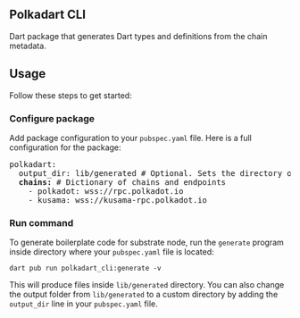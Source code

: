 ## Polkadart CLI

Dart package that generates Dart types and definitions from the chain metadata.

## Usage

Follow these steps to get started:

### Configure package

Add package configuration to your `pubspec.yaml` file. Here is a full configuration for the package:

<pre>
polkadart:
  output_dir: lib/generated # Optional. Sets the directory of generated files. Provided value should be a valid path on your system. Default: lib/generated
  <b>chains:</b> # Dictionary of chains and endpoints
    - polkadot: wss://rpc.polkadot.io
    - kusama: wss://kusama-rpc.polkadot.io
</pre>

### Run command

To generate boilerplate code for substrate node, run the `generate` program inside directory where your `pubspec.yaml` file is located:

    dart pub run polkadart_cli:generate -v

This will produce files inside `lib/generated` directory.
You can also change the output folder from `lib/generated` to a custom directory by adding the `output_dir` line in your `pubspec.yaml` file.
